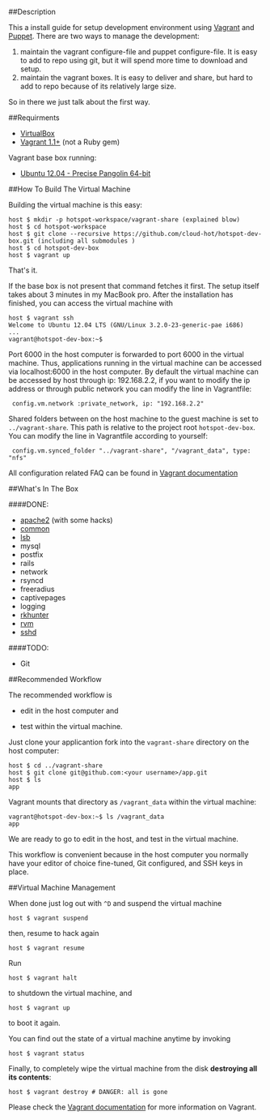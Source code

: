 ##Description

This a install guide for setup development environment using [Vagrant](http://vagrantup.com/) and [Puppet](http://puppetlabs.com). There are two ways to manage the development:

1. maintain the vagrant configure-file and puppet configure-file. It is easy to add to repo using git, but it will spend more time to download and setup.
2. maintain the vagrant boxes. It is easy to deliver and share, but hard to add to repo because of its relatively large size.

So in there we just talk about the first way.


##Requirments

* [VirtualBox](https://www.virtualbox.org/)
* [Vagrant 1.1+](http://vagrantup.com/) (not a Ruby gem)

Vagrant base box running:

* [Ubuntu 12.04 - Precise Pangolin 64-bit](http://files.vagrantup.com/precise64.box)

##How To Build The Virtual Machine

Building the virtual machine is this easy:

	host $ mkdir -p hotspot-workspace/vagrant-share (explained blow)
	host $ cd hotspot-workspace 
    host $ git clone --recursive https://github.com/cloud-hot/hotspot-dev-box.git (including all submodules )
    host $ cd hotspot-dev-box
    host $ vagrant up

That's it.

If the base box is not present that command fetches it first. The setup itself takes about 3 minutes in my MacBook pro. After the installation has finished, you can access the virtual machine with

    host $ vagrant ssh
    Welcome to Ubuntu 12.04 LTS (GNU/Linux 3.2.0-23-generic-pae i686)
    ...
    vagrant@hotspot-dev-box:~$

Port 6000 in the host computer is forwarded to port 6000 in the virtual machine. Thus, applications running in the virtual machine can be accessed via localhost:6000 in the host computer. By default the virtual machine can be accessed by host through ip: 192.168.2.2, if you want to modify the ip address or through public network you can modify the line in Vagrantfile:

     config.vm.network :private_network, ip: "192.168.2.2"

Shared folders between on the host machine to the guest machine is set to `../vagrant-share`. This path is relative to the project root `hotspot-dev-box`. You can modify the line in Vagrantfile according to yourself:

     config.vm.synced_folder "../vagrant-share", "/vagrant_data", type: "nfs"

All configuration related FAQ can be found in [Vagrant documentation](http://docs.vagrantup.com/v2/)

##What's In The Box

####DONE:

* [apache2](https://github.com/wesabe/puppet-apache2) (with some hacks)
* [common](https://labs.riseup.net/code/projects/module-common)
* [lsb](https://labs.riseup.net/code/projects/module-lsb)
* mysql
* postfix
* rails
* network
* rsyncd
* freeradius
* captivepages
* logging
* [rkhunter](https://github.com/duritong/puppet-rkhunter.git)
* [rvm](https://github.com/blt04/puppet-rvm)
* [sshd](https://github.com/duritong/puppet-sshd)

####TODO:

* Git

##Recommended Workflow

The recommended workflow is

* edit in the host computer and

* test within the virtual machine.

Just clone your applicantion fork into the `vagrant-share` directory on the host computer:

	host $ cd ../vagrant-share
    host $ git clone git@github.com:<your username>/app.git
	host $ ls
    app

Vagrant mounts that directory as `/vagrant_data` within the virtual machine:

    vagrant@hotspot-dev-box:~$ ls /vagrant_data
    app

We are ready to go to edit in the host, and test in the virtual machine.

This workflow is convenient because in the host computer you normally have your editor of choice fine-tuned, Git configured, and SSH keys in place.

##Virtual Machine Management

When done just log out with `^D` and suspend the virtual machine

    host $ vagrant suspend

then, resume to hack again

    host $ vagrant resume

Run

    host $ vagrant halt

to shutdown the virtual machine, and

    host $ vagrant up

to boot it again.

You can find out the state of a virtual machine anytime by invoking

    host $ vagrant status

Finally, to completely wipe the virtual machine from the disk **destroying all its contents**:

    host $ vagrant destroy # DANGER: all is gone

Please check the [Vagrant documentation](http://docs.vagrantup.com/v2/) for more information on Vagrant.